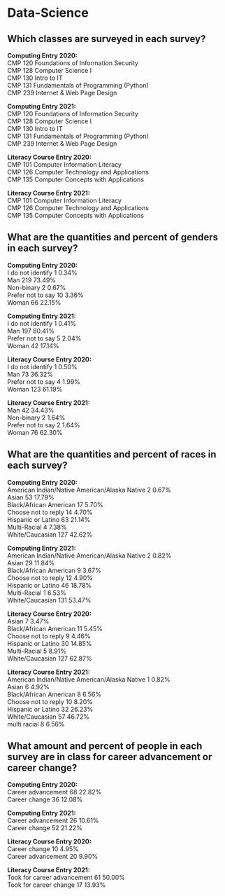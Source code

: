 # Data-Science
## Which classes are surveyed in each survey?
<b>Computing Entry 2020:<br></b>
CMP 120 Foundations of Information Security  
CMP 128 Computer Science I  
CMP 130 Intro to IT  
CMP 131 Fundamentals of Programming (Python)  
CMP 239 Internet & Web Page Design  

<b>Computing Entry 2021:</b><br>
CMP 120 Foundations of Information Security  
CMP 128 Computer Science I  
CMP 130 Intro to IT  
CMP 131 Fundamentals of Programming (Python)  
CMP 239 Internet & Web Page Design  

<b>Literacy Course Entry 2020:</b><br>
CMP 101 Computer Information Literacy  
CMP 126 Computer Technology and Applications  
CMP 135 Computer Concepts with Applications  


<b>Literacy Course Entry 2021:</b><br>
CMP 101 Computer Information Literacy  
CMP 126 Computer Technology and Applications  
CMP 135 Computer Concepts with Applications  

## What are the quantities and percent of genders in each survey?

<b>Computing Entry 2020:<br></b>
I do not identify	1	0.34%  
Man	219	73.49%  
Non-binary	2	0.67%  
Prefer not to say	10	3.36%  
Woman	66	22.15%  

<b>Computing Entry 2021:</b><br>
I do not identify	1	0.41%  
Man	197	80.41%  
Prefer not to say	5	2.04%  
Woman	42	17.14%  

<b>Literacy Course Entry 2020:</b><br>
I do not identify	1	0.50%  
Man	73	36.32%  
Prefer not to say	4	1.99%  
Woman	123	61.19%  

<b>Literacy Course Entry 2021:</b><br> 
 Man	42	34.43%  
Non-binary	2	1.64%  
Prefer not to say	2	1.64%  
Woman	76	62.30%  

## What are the quantities and percent of races in each survey?

<b>Computing Entry 2020:<br></b>
American Indian/Native American/Alaska Native	2	0.67%  
Asian	53	17.79%  
Black/African American	17	5.70%  
Choose not to reply	14	4.70%  
Hispanic or Latino	63	21.14%  
Multi-Racial	4	7.38%  
White/Caucasian	127	42.62%  

<b>Computing Entry 2021:</b><br>
 American Indian/Native American/Alaska Native	2	0.82%  
Asian	29	11.84%  
Black/African American	9	3.67%  
Choose not to reply	12	4.90%  
Hispanic or Latino	46	18.78%  
Multi-Racial	1	6.53%  
White/Caucasian	131	53.47%  

<b>Literacy Course Entry 2020:</b><br>
Asian	7	3.47%  
Black/African American	11	5.45%  
Choose not to reply	9	4.46%  
Hispanic or Latino	30	14.85%  
Multi-Racial	5	8.91%  
White/Caucasian	127	62.87%  

<b>Literacy Course Entry 2021:</b><br> 
American Indian/Native American/Alaska Native	1	0.82%  
Asian	6	4.92%  
Black/African American	8	6.56%  
Choose not to reply	10	8.20%  
Hispanic or Latino	32	26.23%  
White/Caucasian	57	46.72%  
multi racial	8	6.56%  

## What amount and percent of people in each survey are in class for career advancement or career change?

<b>Computing Entry 2020:<br></b>
Career advancement	68	22.82%  
Career change	36	12.08%  

<b>Computing Entry 2021:</b><br>
 Career advancement	26	10.61%  
Career change	52	21.22%  

<b>Literacy Course Entry 2020:</b><br>
Career change	10	4.95%  
Career advancement	20	9.90%  

<b>Literacy Course Entry 2021:</b><br> 
Took for career advancement	61	50.00%  
Took for career change	17	13.93%  
